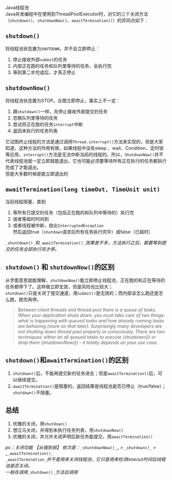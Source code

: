 Java线程池<br />Java并发编程中在使用到ThreadPoolExecutor时，对它的三个关闭方法（`shutdown()`、`shutdownNow()`、`awaitTermination()`）的异同点如下：
<a name="lSKMd"></a>
## `shutdown()`
将线程池状态置为`SHUTDOWN`，并不会立即停止：

1. 停止接收外部`submit`的任务
2. 内部正在跑的任务和队列里等待的任务，会执行完
3. 等到第二步完成后，才真正停止
<a name="zIveu"></a>
## `shutdownNow()`
将线程池状态置为STOP。企图立即停止，事实上不一定：

1. 跟`shutdown()`一样，先停止接收外部提交的任务
2. 忽略队列里等待的任务
3. 尝试将正在跑的任务`interrupt`中断
4. 返回未执行的任务列表

它试图终止线程的方法是通过调用`Thread.interrupt()`方法来实现的，但是大家知道，这种方法的作用有限，如果线程中没有sleep 、wait、Condition、定时锁等应用，`interrupt()`方法是无法中断当前的线程的。所以，`ShutdownNow()`并不代表线程池就一定立即就能退出，它也可能必须要等待所有正在执行的任务都执行完成了才能退出。<br />但是大多数时候是能立即退出的
<a name="CSY3C"></a>
## `awaitTermination(long timeOut, TimeUnit unit)`
当前线程阻塞，直到

1. 等所有已提交的任务（包括正在跑的和队列中等待的）执行完
2. 或者等超时时间到
3. 或者线程被中断，抛出`InterruptedException`<br />然后返回true（`shutdown`请求后所有任务执行完毕）或false（已超时）

`_shuntdown()_`_和_`_awaitTermination()_`_效果差不多，方法执行之后，都要等到提交的任务全部执行完才停。_
<a name="wNFxP"></a>
## `shutdown()` 和 `shutdownNow()`的区别
从字面意思就能理解，`shutdownNow()`能立即停止线程池，正在跑的和正在等待的任务都停下了。这样做立即生效，但是风险也比较大；<br />`shutdown()`只是关闭了提交通道，用`submit()`是无效的；而内部该怎么跑还是怎么跑，跑完再停。
> _Between client threads and thread pool there is a queue of tasks. When your application shuts down, you must take care of two things: what is happening with queued tasks and how already running tasks are behaving (more on that later). Surprisingly many developers are not shutting down thread pool properly or consciously. There are two techniques: either let all queued tasks to execute (shutdown()) or drop them (shutdownNow()) - it totally depends on your use case._

<a name="QZboX"></a>
## `shutdown()`和`awaitTermination()`的区别

1. `shutdown()`后，不能再提交新的任务进去；但是`awaitTermination()`后，可以继续提交。
2. `awaitTermination()`是阻塞的，返回结果是线程池是否已停止（true/false）；`shutdown()`不阻塞。
<a name="BqrtP"></a>
## 总结

1. 优雅的关闭，用`shutdown()`
2. 想立马关闭，并得到未执行任务列表，用`shutdownNow()`
3. 优雅的关闭，并允许关闭声明后新任务能提交，用`awaitTermination()`

_ps：关闭功能 【从强到弱】 依次是：_`_shuntdownNow()_`_ > _`_shutdown()_`_ > _`_awaitTermination()_`<br />`_awaitTermination_`_并不是用来关闭线程池，它只是用来检测timeout时间后线程池是否关闭。_<br />_一般在调用_`_shutdown()_`_方法后调用_
